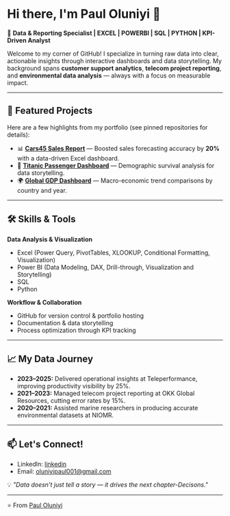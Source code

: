 # Hi there, I'm Paul Oluniyi 👋

🎯 **Data & Reporting Specialist | EXCEL | POWERBI | SQL | PYTHON  | KPI-Driven Analyst**

Welcome to my corner of GitHub! I specialize in turning raw data into clear, actionable insights through interactive dashboards and data storytelling. My background spans **customer support analytics**, **telecom project reporting**, and **environmental data analysis** — always with a focus on measurable impact.

---

## 🚀 Featured Projects
Here are a few highlights from my portfolio (see pinned repositories for details):

- 📊 **[Cars45 Sales Report](https://github.com/Paul-Analyst/Data-portfolio/blob/main/Excel/Cars45-Sales-Report/README.md)** — Boosted sales forecasting accuracy by **20%** with a data-driven Excel dashboard.
- 🚢 **[Titanic Passenger Dashboard](https://github.com/Paul-Analyst/Data-portfolio/blob/main/PowerBI/Titanic-Dashboard/README.md)** — Demographic survival analysis for data storytelling.
- 🌍 **[Global GDP Dashboard](https://github.com/Paul-Analyst/Data-portfolio/blob/main/PowerBI/GDP-Dashboard/README.md)** — Macro-economic trend comparisons by country and year.

---

## 🛠️ Skills & Tools
**Data Analysis & Visualization**
- Excel (Power Query, PivotTables, XLOOKUP, Conditional Formatting, Visualization)
- Power BI (Data Modeling, DAX, Drill-through, Visualization and Storytelling)
- SQL
- Python

**Workflow & Collaboration**
- GitHub for version control & portfolio hosting
- Documentation & data storytelling
- Process optimization through KPI tracking

---

## 📈 My Data Journey
- **2023–2025:** Delivered operational insights at Teleperformance, improving productivity visibility by 25%.
- **2021–2023:** Managed telecom project reporting at OKK Global Resources, cutting error rates by 15%.
- **2020–2021:** Assisted marine researchers in producing accurate environmental datasets at NIOMR.

---

## 📫 Let's Connect!
- LinkedIn: [linkedin](https://linkedin.com/in/paul-wale-oluniyi)
- Email: oluniyipaul001@gmail.com

💡 *"Data doesn’t just tell a story — it drives the next chapter-Decisons."*

---

⭐️ From [Paul Oluniyi](https://github.com/Paul-Analyst)
